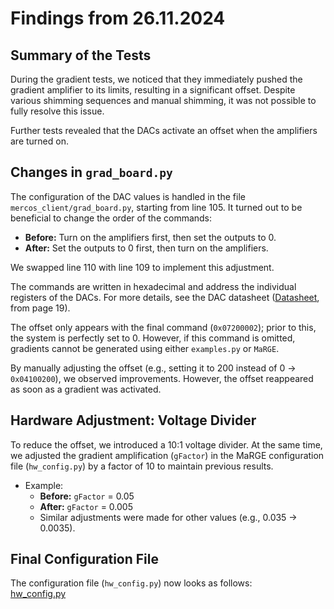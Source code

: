 # Findings from 26.11.2024

## Summary of the Tests

During the gradient tests, we noticed that they immediately pushed the gradient amplifier to its limits, resulting in a significant offset. Despite various shimming sequences and manual shimming, it was not possible to fully resolve this issue.

Further tests revealed that the DACs activate an offset when the amplifiers are turned on.

## Changes in `grad_board.py`

The configuration of the DAC values is handled in the file `mercos_client/grad_board.py`, starting from line 105. It turned out to be beneficial to change the order of the commands:
- **Before:** Turn on the amplifiers first, then set the outputs to 0.  
- **After:** Set the outputs to 0 first, then turn on the amplifiers.  

We swapped line 110 with line 109 to implement this adjustment.  

The commands are written in hexadecimal and address the individual registers of the DACs. For more details, see the DAC datasheet ([Datasheet](https://www.analog.com/media/en/technical-documentation/data-sheets/AD5781.pdf), from page 19).

The offset only appears with the final command (`0x07200002`); prior to this, the system is perfectly set to 0. However, if this command is omitted, gradients cannot be generated using either `examples.py` or `MaRGE`.  

By manually adjusting the offset (e.g., setting it to 200 instead of 0 → `0x04100200`), we observed improvements. However, the offset reappeared as soon as a gradient was activated.

## Hardware Adjustment: Voltage Divider

To reduce the offset, we introduced a 10:1 voltage divider. At the same time, we adjusted the gradient amplification (`gFactor`) in the MaRGE configuration file (`hw_config.py`) by a factor of 10 to maintain previous results.  
- Example:  
  - **Before:** `gFactor` = 0.05  
  - **After:** `gFactor` = 0.005  
  - Similar adjustments were made for other values (e.g., 0.035 → 0.0035).

## Final Configuration File

The configuration file (`hw_config.py`) now looks as follows:  
[hw_config.py](./hw_config.py)
